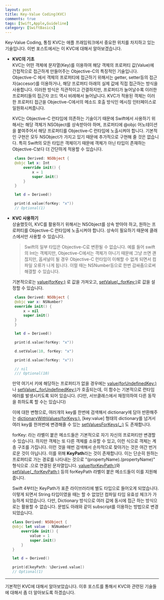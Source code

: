 ```yaml
---
layout: post
title: Key-Value Coding(KVC)
comments: true
tags: [Swift,Apple,Guideline]
category: [SwiftBasics]
---  
```


Key-Value Coding, 통칭 KVC는 애플 프래임워크에서 중요한 위치를 차지하고 있는 기술입니다. 이번 포스트에서는 이 KVC에 대해서 알아보겠습니다.  

* **KVC의 기초**  
   KVC는 어떤 객체에 문자열(Key)를 이용하여 해당 객체의 프로퍼티 값(Value)에 간접적으로 접근하게 만들어주는 Objective-C의 특징적인 기술입니다. Objective-C 에서 객체의 프로퍼티에 접근하기 위해서는 getter, setter등의 접근자(accesor)를 이용하거나, 해당 프로퍼티 아래의 실제 값에 직접 접근하는 방식을 사용합니다. 이러한 방식은 직관적이고 간결하지만, 프로퍼티가 늘어날수록 이러한 프로퍼티들의 접근자 코드 역시 비례해서 늘어납니다. KVC가 적용된 객체는 이러한 프로퍼티 접근을 Objective-C에서의 메소드 호출 방식인 메시징 인터페이스로 일원화시켜줍니다.  

   KVC는 Objective-C 런타임에 의존하는 기술이기 때문에 Swift에서 사용하기 위해서는 해당 객체가 NSObject를 상속받아야 하며, 프로퍼티에 @objc 어노테이션을 붙여주어서 해당 프로퍼티를 Objective-C 런타임에 노출시켜야 합니다. 기본적인 구현은 모두 NSObject가 가지고 있기 때문에 추가적으로 구현해 줄 것은 없습니다. 특히 Swift의 모든 타입은 객체이기 때문에 객체가 아닌 타입이 존재하는 Objective-C보다 더 간단하게 적용할 수 있습니다.  

   ```swift
    class Derived: NSObject {
    @objc let x: Int
        override init() {
            x = 1
            super.init()
        }
    }

    let d = Derived()

    print(d.value(forKey: "x"))
    // Optional(1)
   ```  

* **KVC 사용하기**  
   상술했듯이,  KVC를 활용하기 위해서는 NSObject를 상속 받아야 하고, 원하는 프로퍼티를 Objective-C 런타임에 노출시켜야 합니다. 상속이 필요하기 때문에 클래스에서만 사용할 수 있습니다.  

   > Swift의 일부 타입은 Objective-C로 변환될 수 없습니다. 예를 들어 swift의 Int는 객체지만, Objective-C에서는 객체가 아니기 때문에 그냥 쓰면 괜찮지만, 옵셔널이 될 경우 Objective-C 런타임이 이해할 수 없게 되면서 컴파일 오류가 나게 됩니다. 이럴 때는 NSNumber등으로 한번 감싸줌으로써 해결할 수 있습니다.

   기본적으로는 [value(forKey:)](https://developer.apple.com/documentation/objectivec/nsobject/1412591-value) 로 값을 가져오고, [setValue(_:forKey:)](https://developer.apple.com/documentation/objectivec/nsobject/1415969-setvalue)로 값을 설정할 수 있습니다.  

   ```swift
    class Derived: NSObject {
    @objc var x: NSNumber?
    override init() {
        x = nil
        super.init()
    }
    }

    let d = Derived()

    print(d.value(forKey: "x"))

    d.setValue(10, forKey: "x")

    print(d.value(forKey: "x"))

    // nil
    /// Optional(10)
   ```

   만약 여기서 키에 해당하는 프로퍼티가 없을 경우에는 [value(forUndefinedKey:)](https://developer.apple.com/documentation/objectivec/nsobject/1413457-value)나 [setValue(_:forUndefinedKey:)](https://developer.apple.com/documentation/objectivec/nsobject/1413490-setvalue)가 호출되는데, 이 함수는 기본적으로 런타임 에러를 발생시키도록 되어 있습니다. (다만, 서브클래스에서 재정의하여 다른 동작을 취하도록 할 수는 있습니다)

   이에 대한 변형으로, 여러개의 key를 한번에 검색해서 dictionary에 담아 반환해주는 [dictionaryWithValues(forKeys:)](https://developer.apple.com/documentation/objectivec/nsobject/1411319-dictionarywithvalues), [key:value] 형태의 dictionary를 넘겨서 여러 key를 한꺼번에 변경해줄 수 있는 [setValuesForKeys(_:)](https://developer.apple.com/documentation/objectivec/nsobject/1417515-setvaluesforkeys) 도 존재합니다.  

    forKey: 라는 라벨이 붙은 메소드들은 기본적으로 자기 자신의 프로퍼티만 변경할 수 있습니다. 하지만 객체는 또 다른 객체를 소유할 수 있고, 이런 식으로 객체는 계층 구조를 가집니다. 이런 것을 매번 검색해서 순차적으로 찾아가는 것은 여간 번거로운 것이 아닙니다. 이를 위해 **KeyPath**라는 것이 존재합니다. 이는 단순히 원하는 프로퍼티로 가는 경로를 나타내는 것으로 "(propertyName).(propertyName)" 형식으로 .으로 연결된 문자열입니다. [value(forKeyPath:)](https://developer.apple.com/documentation/objectivec/nsobject/1416468-value)와 [setValue(_:forKeyPath:)](https://developer.apple.com/documentation/objectivec/nsobject/1418139-setvalue) 등의 forKeyPath 라벨이 붙은 메소드들이 이를 지원해줍니다.  

    Swift 4부터는 KeyPath가 표준 라이브러리에 별도 타입으로 들어오게 되었습니다. 이렇게 되면서 String 타입이였을 때는 할 수 없었던 컴파일 타임 유효성 체크가 가능하게 되었습니다. 다만, Dictionary 방식으로 여러 값에 동시에 접근 하는 방식으로는 활용할 수 없습니다. 문법도 아래와 같이 subscript를 이용하는 방법으로 변경되었습니다.

    ```swift
    class Derived: NSObject {
    @objc let value : NSNumber?
        override init() {
            value = 1
            super.init()
        }
    }

    let d = Derived()

    print(d[keyPath: \Derived.value])
    // Optional(1)
    ``` 

---  

기본적인 KVC에 대해서 알아보았습니다. 이후 포스트를 통해서 KVC와 관련된 기술들에 대해서 좀 더 알아보도록 하겠습니다.